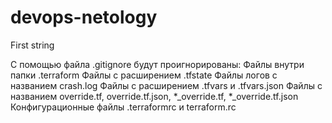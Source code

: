 # devops-netology
First string

С помощью файла .gitignore будут проигнорированы:
Файлы внутри папки .terraform
Файлы с расширением .tfstate
Файлы логов с названием crash.log
Файлы с расширением .tfvars и .tfvars.json
Файлы с названием override.tf, override.tf.json, *_override.tf, *_override.tf.json
Конфигурационные файлы .terraformrc и terraform.rc
